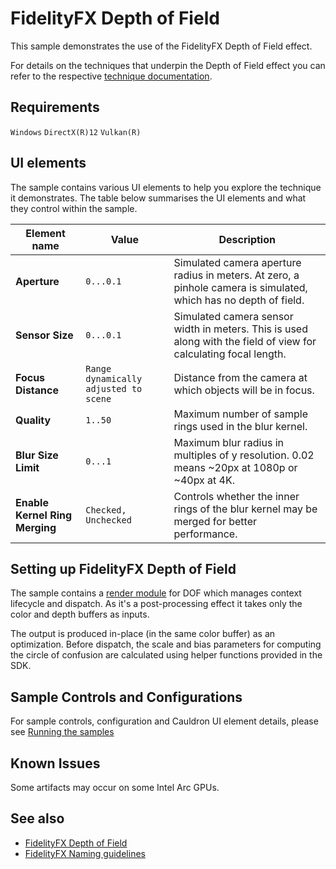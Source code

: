 <!-- @page page_samples_depth-of-field FidelityFX Depth of Field -->

<h1>FidelityFX Depth of Field</h1>

This sample demonstrates the use of the FidelityFX Depth of Field effect.

For details on the techniques that underpin the Depth of Field effect you can refer to the respective [technique documentation](../techniques/depth-of-field.md).

<h2>Requirements</h2>

`Windows` `DirectX(R)12` `Vulkan(R)`

<h2>UI elements</h2>

The sample contains various UI elements to help you explore the technique it demonstrates. The table below summarises the UI elements and what they control within the sample.

| Element name | Value | Description |
|--------------|-------|-------------|
| **Aperture** | `0...0.1` | Simulated camera aperture radius in meters. At zero, a pinhole camera is simulated, which has no depth of field. |
| **Sensor Size** | `0...0.1` | Simulated camera sensor width in meters. This is used along with the field of view for calculating focal length. |
| **Focus Distance** | `Range dynamically adjusted to scene` | Distance from the camera at which objects will be in focus. |
| **Quality** | `1..50` | Maximum number of sample rings used in the blur kernel. |
| **Blur Size Limit** | `0...1` | Maximum blur radius in multiples of y resolution. 0.02 means ~20px at 1080p or ~40px at 4K. |
| **Enable Kernel Ring Merging** | `Checked, Unchecked` | Controls whether the inner rings of the blur kernel may be merged for better performance. |

<h2>Setting up FidelityFX Depth of Field</h2>

The sample contains a [render module](../../samples/dof/dofrendermodule.h) for DOF which manages context lifecycle and dispatch. As it's a post-processing effect it takes only the color and depth buffers as inputs.

The output is produced in-place (in the same color buffer) as an optimization. Before dispatch, the scale and bias parameters for computing the circle of confusion are calculated using helper functions provided in the SDK.

<h2>Sample Controls and Configurations</h2>

For sample controls, configuration and Cauldron UI element details, please see [Running the samples](../getting-started/running-samples.md)

<h2>Known Issues</h2>

Some artifacts may occur on some Intel Arc GPUs.

<h2>See also</h2>

- [FidelityFX Depth of Field](../techniques/depth-of-field.md)
- [FidelityFX Naming guidelines](../getting-started/naming-guidelines.md)